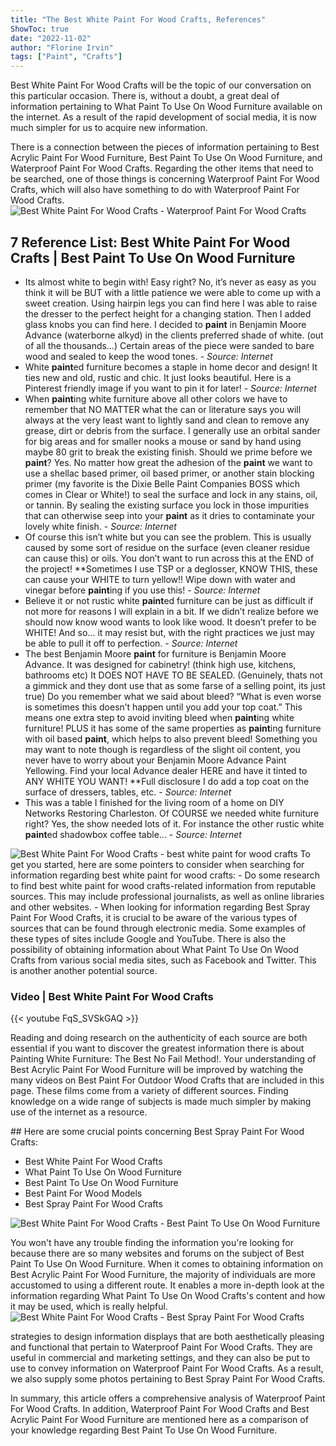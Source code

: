 ```yaml
---
title: "The Best White Paint For Wood Crafts, References"
ShowToc: true 
date: "2022-11-02"
author: "Florine Irvin" 
tags: ["Paint", "Crafts"]
---
```


Best White Paint For Wood Crafts will be the topic of our conversation on this particular occasion. There is, without a doubt, a great deal of information pertaining to What Paint To Use On Wood Furniture available on the internet. As a result of the rapid development of social media, it is now much simpler for us to acquire new information.

There is a connection between the pieces of information pertaining to Best Acrylic Paint For Wood Furniture, Best Paint To Use On Wood Furniture, and Waterproof Paint For Wood Crafts. Regarding the other items that need to be searched, one of those things is concerning Waterproof Paint For Wood Crafts, which will also have something to do with Waterproof Paint For Wood Crafts.
<img loading="lazy" src="https://i.pinimg.com/originals/e8/28/6d/e8286d7a9b9cb3379980975b18dd4c2b.jpg" onerror="this.onerror=null;this.src='https://blogger.googleusercontent.com/img/a/AVvXsEhe7F7TRXHtjiKvHb5vS7DmnxvpHiDyoYyYvm1nHB3Qp2_w3BnM6A2eq4v7FYxCC9bfZt3a9vIMtAYEKUiaDQbHMg-ViyGmRIj39MLp0bGFfgfYw1Dc9q_H-T0wiTm3l0Uq42dETrN9eC8aGJ9_IORZsxST1AcLR7np1koOfcc7tnHa4S8Mwz_xD9d0=s16000';" alt="Best White Paint For Wood Crafts - Waterproof Paint For Wood Crafts" >

## 7 Reference List: Best White Paint For Wood Crafts | Best Paint To Use On Wood Furniture
-   Its almost white to begin with! Easy right? No, it’s never as easy as you think it will be BUT with a little patience we were able to come up with a sweet creation. Using hairpin legs you can find here I was able to raise the dresser to the perfect height for a changing station. Then I added glass knobs you can find here. I decided to **paint** in Benjamin Moore Advance (waterborne alkyd) in the clients preferred shade of white. (out of all the thousands…) Certain areas of the piece were sanded to bare wood and sealed to keep the wood tones. - <cite>Source: Internet</cite>
-   White **paint**ed furniture becomes a staple in home decor and design! It ties new and old, rustic and chic. It just looks beautiful. Here is a Pinterest friendly image if you want to pin it for later! - <cite>Source: Internet</cite>
-   When **paint**ing white furniture above all other colors we have to remember that NO MATTER what the can or literature says you will always at the very least want to lightly sand and clean to remove any grease, dirt or debris from the surface. I generally use an orbital sander for big areas and for smaller nooks a mouse or sand by hand using maybe 80 grit to break the existing finish. Should we prime before we **paint**? Yes. No matter how great the adhesion of the **paint** we want to use a shellac based primer, oil based primer, or another stain blocking primer (my favorite is the Dixie Belle Paint Companies BOSS which comes in Clear or White!) to seal the surface and lock in any stains, oil, or tannin. By sealing the existing surface you lock in those impurities that can otherwise seep into your **paint** as it dries to contaminate your lovely white finish. - <cite>Source: Internet</cite>
-   Of course this isn’t white but you can see the problem. This is usually caused by some sort of residue on the surface (even cleaner residue can cause this) or oils. You don’t want to run across this at the END of the project! **Sometimes I use TSP or a deglosser, KNOW THIS, these can cause your WHITE to turn yellow!! Wipe down with water and vinegar before **paint**ing if you use this! - <cite>Source: Internet</cite>
-   Believe it or not rustic white **paint**ed furniture can be just as difficult if not more for reasons I will explain in a bit. If we didn’t realize before we should now know wood wants to look like wood. It doesn’t prefer to be WHITE! And so… it may resist but, with the right practices we just may be able to pull it off to perfection. - <cite>Source: Internet</cite>
-   The best Benjamin Moore **paint** for furniture is Benjamin Moore Advance. It was designed for cabinetry! (think high use, kitchens, bathrooms etc) It DOES NOT HAVE TO BE SEALED. (Genuinely, thats not a gimmick and they dont use that as some farse of a selling point, its just true) Do you remember what we said about bleed? “What is even worse is sometimes this doesn’t happen until you add your top coat.” This means one extra step to avoid inviting bleed when **paint**ing white furniture! PLUS it has some of the same properties as **paint**ing furniture with oil based **paint**, which helps to also prevent bleed! Something you may want to note though is regardless of the slight oil content, you never have to worry about your Benjamin Moore Advance Paint Yellowing. Find your local Advance dealer HERE and have it tinted to ANY WHITE YOU WANT! **Full disclosure I do add a top coat on the surface of dressers, tables, etc. - <cite>Source: Internet</cite>
-   This was a table I finished for the living room of a home on DIY Networks Restoring Charleston. Of COURSE we needed white furniture right? Yes, the show needed lots of it. For instance the other rustic white **paint**ed shadowbox coffee table... - <cite>Source: Internet</cite>


<img loading="lazy" src="https://lh5.googleusercontent.com/proxy/j54ICtkKX5y0C4umAURZtAF6NyJRdoaZDmK7q0ahhQUNXgvdZZTR4AOro-NF9dfwyG6TRShUIv37YuhDaZ4SE2oI1eJdd4ZSMBgyBzb_be_FgAI3oRs0rv8-B8JM0g7LxBcxM5_ayh8=w1200-h630-p-k-no-nu" onerror="this.onerror=null;this.src='https://blogger.googleusercontent.com/img/a/AVvXsEhe7F7TRXHtjiKvHb5vS7DmnxvpHiDyoYyYvm1nHB3Qp2_w3BnM6A2eq4v7FYxCC9bfZt3a9vIMtAYEKUiaDQbHMg-ViyGmRIj39MLp0bGFfgfYw1Dc9q_H-T0wiTm3l0Uq42dETrN9eC8aGJ9_IORZsxST1AcLR7np1koOfcc7tnHa4S8Mwz_xD9d0=s16000';" alt="Best White Paint For Wood Crafts - best white paint for wood crafts" >
To get you started, here are some pointers to consider when searching for information regarding best white paint for wood crafts:
- Do some research to find best white paint for wood crafts-related information from reputable sources. This may include professional journalists, as well as online libraries and other websites.
- When looking for information regarding Best Spray Paint For Wood Crafts, it is crucial to be aware of the various types of sources that can be found through electronic media. Some examples of these types of sites include Google and YouTube. There is also the possibility of obtaining information about What Paint To Use On Wood Crafts from various social media sites, such as Facebook and Twitter. This is another another potential source.

### Video | Best White Paint For Wood Crafts
{{< youtube FqS_SVSkGAQ >}} 


Reading and doing research on the authenticity of each source are both essential if you want to discover the greatest information there is about Painting White Furniture: The Best No Fail Method!.
Your understanding of Best Acrylic Paint For Wood Furniture will be improved by watching the many videos on Best Paint For Outdoor Wood Crafts that are included in this page. These films come from a variety of different sources. Finding knowledge on a wide range of subjects is made much simpler by making use of the internet as a resource.
<script async="async" data-cfasync="false" src="//normallydemandedalter.com/fe63df3c5408708b15d8dc3d9b206b31/invoke.js"></script>
<div id="container-fe63df3c5408708b15d8dc3d9b206b31"></div>
## Here are some crucial points concerning Best Spray Paint For Wood Crafts:

- Best White Paint For Wood Crafts
- What Paint To Use On Wood Furniture
- Best Paint To Use On Wood Furniture
- Best Paint For Wood Models
- Best Spray Paint For Wood Crafts

 <img loading="lazy" src="http://www.architectureartdesigns.com/wp-content/uploads/2013/09/1822-630x945.jpg" onerror="this.onerror=null;this.src='https://blogger.googleusercontent.com/img/a/AVvXsEhe7F7TRXHtjiKvHb5vS7DmnxvpHiDyoYyYvm1nHB3Qp2_w3BnM6A2eq4v7FYxCC9bfZt3a9vIMtAYEKUiaDQbHMg-ViyGmRIj39MLp0bGFfgfYw1Dc9q_H-T0wiTm3l0Uq42dETrN9eC8aGJ9_IORZsxST1AcLR7np1koOfcc7tnHa4S8Mwz_xD9d0=s16000';" alt="Best White Paint For Wood Crafts - Best Paint To Use On Wood Furniture" >

You won't have any trouble finding the information you're looking for because there are so many websites and forums on the subject of Best Paint To Use On Wood Furniture.
When it comes to obtaining information on Best Acrylic Paint For Wood Furniture, the majority of individuals are more accustomed to using a different route. It enables a more in-depth look at the information regarding What Paint To Use On Wood Crafts's content and how it may be used, which is really helpful.
<img loading="lazy" src="https://i.pinimg.com/736x/ba/04/2e/ba042e59cdcbf689a764c8b4091289be--kitchen-flooring-oak-flooring.jpg" onerror="this.onerror=null;this.src='https://blogger.googleusercontent.com/img/a/AVvXsEhe7F7TRXHtjiKvHb5vS7DmnxvpHiDyoYyYvm1nHB3Qp2_w3BnM6A2eq4v7FYxCC9bfZt3a9vIMtAYEKUiaDQbHMg-ViyGmRIj39MLp0bGFfgfYw1Dc9q_H-T0wiTm3l0Uq42dETrN9eC8aGJ9_IORZsxST1AcLR7np1koOfcc7tnHa4S8Mwz_xD9d0=s16000';" alt="Best White Paint For Wood Crafts - Best Spray Paint For Wood Crafts" >

strategies to design information displays that are both aesthetically pleasing and functional that pertain to Waterproof Paint For Wood Crafts. They are useful in commercial and marketing settings, and they can also be put to use to convey information on Waterproof Paint For Wood Crafts. As a result, we also supply some photos pertaining to Best Spray Paint For Wood Crafts.

In summary, this article offers a comprehensive analysis of Waterproof Paint For Wood Crafts. In addition, Waterproof Paint For Wood Crafts and Best Acrylic Paint For Wood Furniture are mentioned here as a comparison of your knowledge regarding Best Paint To Use On Wood Furniture.

	


